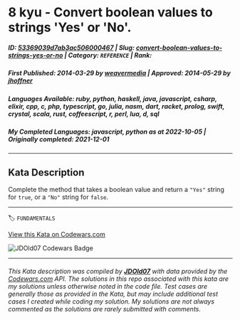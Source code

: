 # 8 kyu - Convert boolean values to strings 'Yes' or 'No'.

##### **ID**: [53369039d7ab3ac506000467](https://www.codewars.com/kata/53369039d7ab3ac506000467) | **Slug**: [convert-boolean-values-to-strings-yes-or-no](https://www.codewars.com/kata/53369039d7ab3ac506000467) | **Category**: `REFERENCE` | **Rank**: <span style="color:white">8 kyu</span>

##### **First Published**: 2014-03-29 ***by*** [weavermedia](https://www.codewars.com/users/weavermedia) | **Approved**: 2014-05-29 ***by*** [jhoffner](https://www.codewars.com/users/jhoffner)

##### **Languages Available**: ruby, python, haskell, java, javascript, csharp, elixir, cpp, c, php, typescript, go, julia, nasm, dart, racket, prolog, swift, crystal, scala, rust, coffeescript, r, perl, lua, d, sql

##### **My Completed Languages**: javascript, python ***as at*** 2022-10-05 | **Originally completed**: 2021-12-01

---

## Kata Description


Complete the method that takes a boolean value and return a `"Yes"` string for `true`, or a `"No"` string for `false`.



---


🏷 `FUNDAMENTALS`


[View this Kata on Codewars.com](https://www.codewars.com/kata/53369039d7ab3ac506000467)

![](https://www.codewars.com/users/jdold07/badges/large "JDOld07 Codewars Badge")

---

###### *This Kata description was compiled by [**JDOld07**](https://tpstech.dev) with data provided by the [Codewars.com](https://www.codewars.com) API.  The solutions in this repo associated with this kata are my solutions unless otherwise noted in the code file.  Test cases are generally those as provided in the Kata, but may include additional test cases I created while coding my solution.  My solutions are not always commented as the solutions are rarely submitted with comments.*
